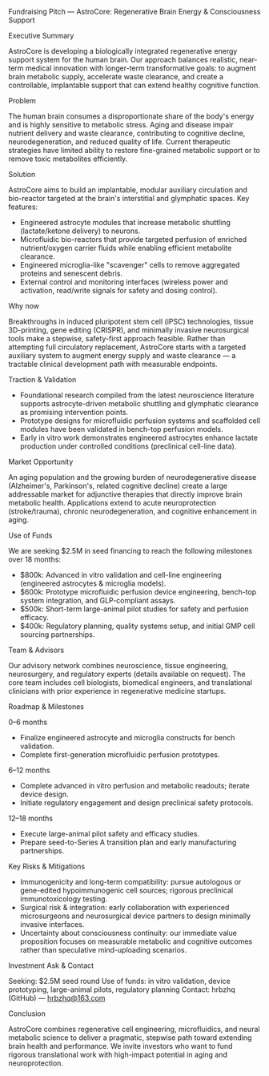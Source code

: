 Fundraising Pitch — AstroCore: Regenerative Brain Energy & Consciousness Support

Executive Summary

AstroCore is developing a biologically integrated regenerative energy support system for the human brain. Our approach balances realistic, near-term medical innovation with longer-term transformative goals: to augment brain metabolic supply, accelerate waste clearance, and create a controllable, implantable support that can extend healthy cognitive function.

Problem

The human brain consumes a disproportionate share of the body's energy and is highly sensitive to metabolic stress. Aging and disease impair nutrient delivery and waste clearance, contributing to cognitive decline, neurodegeneration, and reduced quality of life. Current therapeutic strategies have limited ability to restore fine-grained metabolic support or to remove toxic metabolites efficiently.

Solution

AstroCore aims to build an implantable, modular auxiliary circulation and bio-reactor targeted at the brain's interstitial and glymphatic spaces. Key features:

- Engineered astrocyte modules that increase metabolic shuttling (lactate/ketone delivery) to neurons.
- Microfluidic bio-reactors that provide targeted perfusion of enriched nutrient/oxygen carrier fluids while enabling efficient metabolite clearance.
- Engineered microglia-like "scavenger" cells to remove aggregated proteins and senescent debris.
- External control and monitoring interfaces (wireless power and activation, read/write signals for safety and dosing control).

Why now

Breakthroughs in induced pluripotent stem cell (iPSC) technologies, tissue 3D-printing, gene editing (CRISPR), and minimally invasive neurosurgical tools make a stepwise, safety-first approach feasible. Rather than attempting full circulatory replacement, AstroCore starts with a targeted auxiliary system to augment energy supply and waste clearance — a tractable clinical development path with measurable endpoints.

Traction & Validation

- Foundational research compiled from the latest neuroscience literature supports astrocyte-driven metabolic shuttling and glymphatic clearance as promising intervention points.
- Prototype designs for microfluidic perfusion systems and scaffolded cell modules have been validated in bench-top perfusion models.
- Early in vitro work demonstrates engineered astrocytes enhance lactate production under controlled conditions (preclinical cell-line data).

Market Opportunity

An aging population and the growing burden of neurodegenerative disease (Alzheimer's, Parkinson's, related cognitive decline) create a large addressable market for adjunctive therapies that directly improve brain metabolic health. Applications extend to acute neuroprotection (stroke/trauma), chronic neurodegeneration, and cognitive enhancement in aging.

Use of Funds

We are seeking $2.5M in seed financing to reach the following milestones over 18 months:

- $800k: Advanced in vitro validation and cell-line engineering (engineered astrocytes & microglia models).
- $600k: Prototype microfluidic perfusion device engineering, bench-top system integration, and GLP-compliant assays.
- $500k: Short-term large-animal pilot studies for safety and perfusion efficacy.
- $400k: Regulatory planning, quality systems setup, and initial GMP cell sourcing partnerships.

Team & Advisors

Our advisory network combines neuroscience, tissue engineering, neurosurgery, and regulatory experts (details available on request). The core team includes cell biologists, biomedical engineers, and translational clinicians with prior experience in regenerative medicine startups.

Roadmap & Milestones

0–6 months
- Finalize engineered astrocyte and microglia constructs for bench validation.
- Complete first-generation microfluidic perfusion prototypes.

6–12 months
- Complete advanced in vitro perfusion and metabolic readouts; iterate device design.
- Initiate regulatory engagement and design preclinical safety protocols.

12–18 months
- Execute large-animal pilot safety and efficacy studies.
- Prepare seed-to-Series A transition plan and early manufacturing partnerships.

Key Risks & Mitigations

- Immunogenicity and long-term compatibility: pursue autologous or gene-edited hypoimmunogenic cell sources; rigorous preclinical immunotoxicology testing.
- Surgical risk & integration: early collaboration with experienced microsurgeons and neurosurgical device partners to design minimally invasive interfaces.
- Uncertainty about consciousness continuity: our immediate value proposition focuses on measurable metabolic and cognitive outcomes rather than speculative mind-uploading scenarios.

Investment Ask & Contact

Seeking: $2.5M seed round
Use of funds: in vitro validation, device prototyping, large-animal pilots, regulatory planning
Contact: hrbzhq (GitHub) — hrbzhq@163.com

Conclusion

AstroCore combines regenerative cell engineering, microfluidics, and neural metabolic science to deliver a pragmatic, stepwise path toward extending brain health and performance. We invite investors who want to fund rigorous translational work with high-impact potential in aging and neuroprotection.